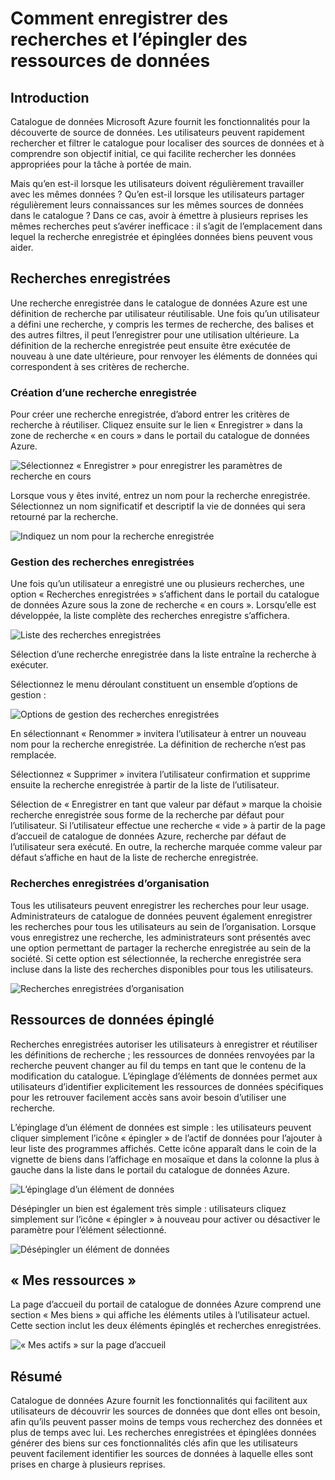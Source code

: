 <properties
   pageTitle="Comment enregistrer des recherches et l’épingler des ressources de données | Microsoft Azure"
   description="Article de la mise en surbrillance des fonctionnalités dans le catalogue de données Azure pour l’enregistrement des sources de données et de vos données pour une utilisation ultérieure."
   services="data-catalog"
   documentationCenter=""
   authors="steelanddata"
   manager="NA"
   editor=""
   tags=""/>
<tags
   ms.service="data-catalog"
   ms.devlang="NA"
   ms.topic="article"
   ms.tgt_pltfrm="NA"
   ms.workload="data-catalog"
   ms.date="10/10/2016"
   ms.author="maroche"/>

# <a name="how-to-save-searches-and-pin-data-assets"></a>Comment enregistrer des recherches et l’épingler des ressources de données

## <a name="introduction"></a>Introduction

Catalogue de données Microsoft Azure fournit les fonctionnalités pour la découverte de source de données. Les utilisateurs peuvent rapidement rechercher et filtrer le catalogue pour localiser des sources de données et à comprendre son objectif initial, ce qui facilite rechercher les données appropriées pour la tâche à portée de main.

Mais qu’en est-il lorsque les utilisateurs doivent régulièrement travailler avec les mêmes données ? Qu’en est-il lorsque les utilisateurs partager régulièrement leurs connaissances sur les mêmes sources de données dans le catalogue ? Dans ce cas, avoir à émettre à plusieurs reprises les mêmes recherches peut s’avérer inefficace : il s’agit de l’emplacement dans lequel la recherche enregistrée et épinglées données biens peuvent vous aider.

## <a name="saved-searches"></a>Recherches enregistrées

Une recherche enregistrée dans le catalogue de données Azure est une définition de recherche par utilisateur réutilisable. Une fois qu’un utilisateur a défini une recherche, y compris les termes de recherche, des balises et des autres filtres, il peut l’enregistrer pour une utilisation ultérieure. La définition de la recherche enregistrée peut ensuite être exécutée de nouveau à une date ultérieure, pour renvoyer les éléments de données qui correspondent à ses critères de recherche.

### <a name="creating-a-saved-search"></a>Création d’une recherche enregistrée

Pour créer une recherche enregistrée, d’abord entrer les critères de recherche à réutiliser. Cliquez ensuite sur le lien « Enregistrer » dans la zone de recherche « en cours » dans le portail du catalogue de données Azure.

 ![Sélectionnez « Enregistrer » pour enregistrer les paramètres de recherche en cours](./media/data-catalog-how-to-save-pin/01-save-option.png)

Lorsque vous y êtes invité, entrez un nom pour la recherche enregistrée. Sélectionnez un nom significatif et descriptif la vie de données qui sera retourné par la recherche.

 ![Indiquez un nom pour la recherche enregistrée](./media/data-catalog-how-to-save-pin/02-name.png)

### <a name="managing-saved-searches"></a>Gestion des recherches enregistrées

Une fois qu’un utilisateur a enregistré une ou plusieurs recherches, une option « Recherches enregistrées » s’affichent dans le portail du catalogue de données Azure sous la zone de recherche « en cours ». Lorsqu’elle est développée, la liste complète des recherches enregistre s’affichera.

 ![Liste des recherches enregistrées](./media/data-catalog-how-to-save-pin/03-list.png)

Sélection d’une recherche enregistrée dans la liste entraîne la recherche à exécuter.

Sélectionnez le menu déroulant constituent un ensemble d’options de gestion :

 ![Options de gestion des recherches enregistrées](./media/data-catalog-how-to-save-pin/04-managing.png)

En sélectionnant « Renommer » invitera l’utilisateur à entrer un nouveau nom pour la recherche enregistrée. La définition de recherche n’est pas remplacée.

Sélectionnez « Supprimer » invitera l’utilisateur confirmation et supprime ensuite la recherche enregistrée à partir de la liste de l’utilisateur.

Sélection de « Enregistrer en tant que valeur par défaut » marque la choisie recherche enregistrée sous forme de la recherche par défaut pour l’utilisateur. Si l’utilisateur effectue une recherche « vide » à partir de la page d’accueil de catalogue de données Azure, recherche par défaut de l’utilisateur sera exécuté. En outre, la recherche marquée comme valeur par défaut s’affiche en haut de la liste de recherche enregistrée.

### <a name="organizational-saved-searches"></a>Recherches enregistrées d’organisation

Tous les utilisateurs peuvent enregistrer les recherches pour leur usage. Administrateurs de catalogue de données peuvent également enregistrer les recherches pour tous les utilisateurs au sein de l’organisation. Lorsque vous enregistrez une recherche, les administrateurs sont présentés avec une option permettant de partager la recherche enregistrée au sein de la société. Si cette option est sélectionnée, la recherche enregistrée sera incluse dans la liste des recherches disponibles pour tous les utilisateurs.

 ![Recherches enregistrées d’organisation](./media/data-catalog-how-to-save-pin/08-organizational-saved-search.png)


## <a name="pinned-data-assets"></a>Ressources de données épinglé

Recherches enregistrées autoriser les utilisateurs à enregistrer et réutiliser les définitions de recherche ; les ressources de données renvoyées par la recherche peuvent changer au fil du temps en tant que le contenu de la modification du catalogue. L’épinglage d’éléments de données permet aux utilisateurs d’identifier explicitement les ressources de données spécifiques pour les retrouver facilement accès sans avoir besoin d’utiliser une recherche.

L’épinglage d’un élément de données est simple : les utilisateurs peuvent cliquer simplement l’icône « épingler » de l’actif de données pour l’ajouter à leur liste des programmes affichés. Cette icône apparaît dans le coin de la vignette de biens dans l’affichage en mosaïque et dans la colonne la plus à gauche dans la liste dans le portail du catalogue de données Azure.

![L’épinglage d’un élément de données](./media/data-catalog-how-to-save-pin/05-pinning.png)

Désépingler un bien est également très simple : utilisateurs cliquez simplement sur l’icône « épingler » à nouveau pour activer ou désactiver le paramètre pour l’élément sélectionné.

![Désépingler un élément de données](./media/data-catalog-how-to-save-pin/06-unpinning.png)

## <a name="my-assets"></a>« Mes ressources »
La page d’accueil du portail de catalogue de données Azure comprend une section « Mes biens » qui affiche les éléments utiles à l’utilisateur actuel. Cette section inclut les deux éléments épinglés et recherches enregistrées.

![« Mes actifs » sur la page d’accueil](./media/data-catalog-how-to-save-pin/07-my-assets.png)

## <a name="summary"></a>Résumé
Catalogue de données Azure fournit les fonctionnalités qui facilitent aux utilisateurs de découvrir les sources de données que dont elles ont besoin, afin qu’ils peuvent passer moins de temps vous recherchez des données et plus de temps avec lui. Les recherches enregistrées et épinglées données générer des biens sur ces fonctionnalités clés afin que les utilisateurs peuvent facilement identifier les sources de données à laquelle elles sont prises en charge à plusieurs reprises.
